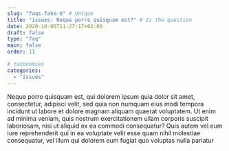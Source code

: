 ```yaml
---
slug: "faqs-fake-6" # Unique
title: "issues: Neque porro quisquam est?" # Is the question
date: 2020-10-05T11:27:17+02:00
draft: false
type: "faq"
main: false
order: 11

# taxonomies
categories:
  - "issues"
---
```


Neque porro quisquam est, qui dolorem ipsum quia dolor sit amet, consectetur, adipisci velit, sed quia non numquam eius modi tempora incidunt ut labore et dolore magnam aliquam quaerat voluptatem. Ut enim ad minima veniam, quis nostrum exercitationem ullam corporis suscipit laboriosam, nisi ut aliquid ex ea commodi consequatur? Quis autem vel eum iure reprehenderit qui in ea voluptate velit esse quam nihil molestiae consequatur, vel illum qui dolorem eum fugiat quo voluptas nulla pariatur